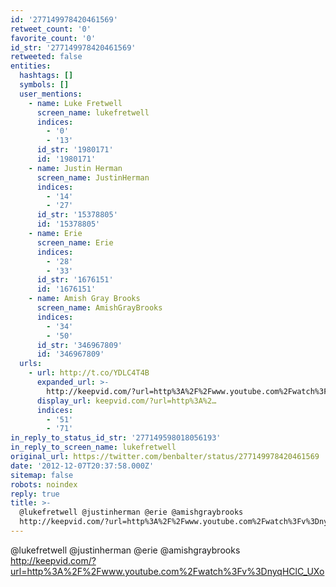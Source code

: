 ```yaml
---
id: '277149978420461569'
retweet_count: '0'
favorite_count: '0'
id_str: '277149978420461569'
retweeted: false
entities:
  hashtags: []
  symbols: []
  user_mentions:
    - name: Luke Fretwell
      screen_name: lukefretwell
      indices:
        - '0'
        - '13'
      id_str: '1980171'
      id: '1980171'
    - name: Justin Herman
      screen_name: JustinHerman
      indices:
        - '14'
        - '27'
      id_str: '15378805'
      id: '15378805'
    - name: Erie
      screen_name: Erie
      indices:
        - '28'
        - '33'
      id_str: '1676151'
      id: '1676151'
    - name: Amish Gray Brooks
      screen_name: AmishGrayBrooks
      indices:
        - '34'
        - '50'
      id_str: '346967809'
      id: '346967809'
  urls:
    - url: http://t.co/YDLC4T4B
      expanded_url: >-
        http://keepvid.com/?url=http%3A%2F%2Fwww.youtube.com%2Fwatch%3Fv%3DnyqHClC_UXo
      display_url: keepvid.com/?url=http%3A%2…
      indices:
        - '51'
        - '71'
in_reply_to_status_id_str: '277149598018056193'
in_reply_to_screen_name: lukefretwell
original_url: https://twitter.com/benbalter/status/277149978420461569
date: '2012-12-07T20:37:58.000Z'
sitemap: false
robots: noindex
reply: true
title: >-
  @lukefretwell @justinherman @erie @amishgraybrooks
  http://keepvid.com/?url=http%3A%2F%2Fwww.youtube.com%2Fwatch%3Fv%3DnyqHClC_UXo
---
```


@lukefretwell @justinherman @erie @amishgraybrooks http://keepvid.com/?url=http%3A%2F%2Fwww.youtube.com%2Fwatch%3Fv%3DnyqHClC_UXo